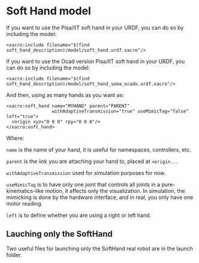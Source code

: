 Soft Hand model
===============

If you want to use the Pisa/IIT soft hand in your URDF, you can do so by including the model:

`<xacro:include filename="$(find soft_hand_description)/model/soft_hand.urdf.xacro"/>`

If you want to use the Ocad version Pisa/IIT soft hand in your URDF, you can do so by including the model:

`<xacro:include filename="$(find soft_hand_description)/model/soft_hand_soma_ocado.urdf.xacro"/>`

And then, using as many hands as you want as:

```
<xacro:soft_hand name="MYHAND" parent="PARENT" 
                 withAdaptiveTransmission="true" useMimicTag="false" left="true">
  <origin xyz="0 0 0" rpy="0 0 0"/>
</xacro:soft_hand>
```
Where:

`name` is the name of your hand, it is useful for namespaces, controllers, etc.

`parent` is the link you are attaching your hand to, placed at `<origin...`

`withAdaptiveTransmission` used  for simulation purposes for now.

`useMimicTag` is to have only one joint that controls all joints in a pure-kinematics-like motion, it affects only the visualization. In simulation, the mimicking is done by the hardware interface, and in real, you only have one motor reading.

`left` is to define whether you are using a right or left hand.


Lauching only the SoftHand
--------------------------

Two useful files for launching only the SoftHand real robot are in the launch folder.

